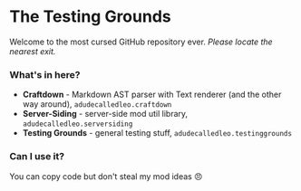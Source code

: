 # The Testing Grounds
Welcome to the most cursed GitHub repository ever. _Please locate the nearest exit._

### What's in here?
* **Craftdown** - Markdown AST parser with Text renderer (and the other way around), `adudecalledleo.craftdown`
* **Server-Siding** - server-side mod util library, `adudecalledleo.serversiding`
* **Testing Grounds** - general testing stuff, `adudecalledleo.testinggrounds`

### Can I use it?
You can copy code but don't steal my mod ideas :angry:
